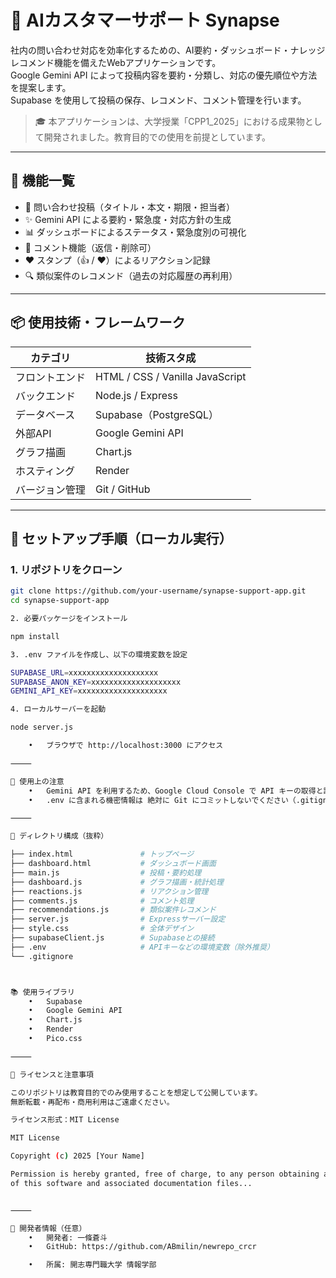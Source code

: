 # 🧠 AIカスタマーサポート Synapse

社内の問い合わせ対応を効率化するための、AI要約・ダッシュボード・ナレッジレコメンド機能を備えたWebアプリケーションです。  
Google Gemini API によって投稿内容を要約・分類し、対応の優先順位や方法を提案します。  
Supabase を使用して投稿の保存、レコメンド、コメント管理を行います。

> 🎓 本アプリケーションは、大学授業「CPP1_2025」における成果物として開発されました。教育目的での使用を前提としています。

---

## 📌 機能一覧

- 🔘 問い合わせ投稿（タイトル・本文・期限・担当者）
- ✨ Gemini API による要約・緊急度・対応方針の生成
- 📊 ダッシュボードによるステータス・緊急度別の可視化
- 📝 コメント機能（返信・削除可）
- ❤️ スタンプ（👍 / ❤️）によるリアクション記録
- 🔍 類似案件のレコメンド（過去の対応履歴の再利用）

---

## 📦 使用技術・フレームワーク

| カテゴリ | 技術スタ成 |
|----------|--------------|
| フロントエンド | HTML / CSS / Vanilla JavaScript |
| バックエンド | Node.js / Express |
| データベース | Supabase（PostgreSQL） |
| 外部API | Google Gemini API |
| グラフ描画 | Chart.js |
| ホスティング | Render |
| バージョン管理 | Git / GitHub |

---

## 🚀 セットアップ手順（ローカル実行）

### 1. リポジトリをクローン

```bash
git clone https://github.com/your-username/synapse-support-app.git
cd synapse-support-app

2. 必要パッケージをインストール

npm install

3. .env ファイルを作成し、以下の環境変数を設定

SUPABASE_URL=xxxxxxxxxxxxxxxxxxxx
SUPABASE_ANON_KEY=xxxxxxxxxxxxxxxxxxxx
GEMINI_API_KEY=xxxxxxxxxxxxxxxxxxxx

4. ローカルサーバーを起動

node server.js

	•	ブラウザで http://localhost:3000 にアクセス

⸻

🧪 使用上の注意
	•	Gemini API を利用するため、Google Cloud Console で API キーの取得と請求設定が必要です。
	•	.env に含まれる機密情報は 絶対に Git にコミットしないでください（.gitignore に登録済）。

⸻

📁 ディレクトリ構成（抜粋）

├── index.html               # トップページ
├── dashboard.html           # ダッシュボード画面
├── main.js                  # 投稿・要約処理
├── dashboard.js             # グラフ描画・統計処理
├── reactions.js             # リアクション管理
├── comments.js              # コメント処理
├── recommendations.js       # 類似案件レコメンド
├── server.js                # Expressサーバー設定
├── style.css                # 全体デザイン
├── supabaseClient.js        # Supabaseとの接続
├── .env                     # APIキーなどの環境変数（除外推奨）
└── .gitignore



📚 使用ライブラリ
	•	Supabase
	•	Google Gemini API
	•	Chart.js
	•	Render
	•	Pico.css

⸻

🔐 ライセンスと注意事項

このリポジトリは教育目的でのみ使用することを想定して公開しています。
無断転載・再配布・商用利用はご遠慮ください。

ライセンス形式：MIT License

MIT License

Copyright (c) 2025 [Your Name]

Permission is hereby granted, free of charge, to any person obtaining a copy
of this software and associated documentation files...


⸻

🔗 開発者情報（任意）
	•	開発者: 一條蒼斗
	•	GitHub: https://github.com/ABmilin/newrepo_crcr

	•	所属: 開志専門職大学 情報学部

